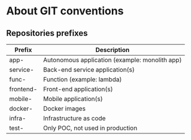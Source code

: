 # About GIT conventions

## Repositories prefixes

| Prefix    | Description                                    |
|-----------|------------------------------------------------|
| app-      | Autonomous application (example: monolith app) |
| service-  | Back-end service application(s)                |
| func-     | Function (example: lambda)                     |
| frontend- | Front-end application(s)                       |
| mobile-   | Mobile application(s)                          |
| docker-   | Docker images                                  |
| infra-    | Infrastructure as code                         |
| test-     | Only POC, not used in production               |
